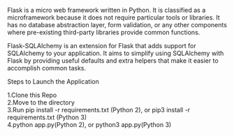 Flask is a micro web framework written in Python. It is classified as a microframework because it does not require particular tools or libraries. It has no database abstraction layer, form validation, or any other components where pre-existing third-party libraries provide common functions.

Flask-SQLAlchemy is an extension for Flask that adds support for SQLAlchemy to your application. It aims to simplify using SQLAlchemy with Flask by providing useful defaults and extra helpers that make it easier to accomplish common tasks.

Steps to Launch the Application

1.Clone this Repo <br />
2.Move to the directory <br />
3.Run pip install -r requirements.txt (Python 2), or pip3 install -r requirements.txt (Python 3) <br />
4.python app.py(Python 2), or python3 app.py(Python 3) <br />